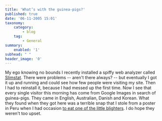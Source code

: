 ```yaml
---
title: 'What’s with the guinea-pigs?'
published: true
date: '06-11-2005 15:01'
taxonomy:
    category:
        - blog
    tag:
        - General
summary:
    enabled: '1'
subhead: " "
header_image: '0'
---
```


My ego knowing no bounds I recently installed a spiffy web analyzer called [Slimstat](http://wettone.com/code/slimstat). There were problems -- aren't there always? -- but eventually I got it up and running and could see how few people were visiting my site. Then I had to reinstall it, because I had messed up the first time. Now I see that every single visitor this morning has come from Google Images in search of guinea-pigs. They came in English, Australian, Danish and Korean. What they found when they got here was a terrible snap that I stole from a poster in Peru when I had occasion [to eat one of the little blighters](http://jeremycherfas.net/blog/lunch/). I do hope they weren't too upset.
